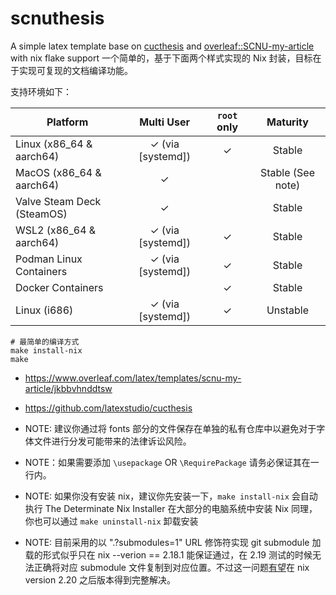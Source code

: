 # scnuthesis

A simple latex template base on [cucthesis](https://github.com/latexstudio/cucthesis
) and [overleaf::SCNU-my-article](https://www.overleaf.com/latex/templates/scnu-my-article/jkbbvhnddtsw) with nix flake support 
一个简单的，基于下面两个样式实现的 Nix 封装，目标在于实现可复现的文档编译功能。

支持环境如下：

| Platform                     | Multi User         | `root` only | Maturity          |
|------------------------------|:------------------:|:-----------:|:-----------------:|
| Linux (x86_64 & aarch64)     | ✓ (via [systemd])  | ✓           | Stable            |
| MacOS (x86_64 & aarch64)     | ✓                  |             | Stable (See note) |
| Valve Steam Deck (SteamOS)   | ✓                  |             | Stable            |
| WSL2 (x86_64 & aarch64)      | ✓ (via [systemd])  | ✓           | Stable            |
| Podman Linux Containers      | ✓ (via [systemd])  | ✓           | Stable            |
| Docker Containers            |                    | ✓           | Stable            |
| Linux (i686)                 | ✓ (via [systemd])  | ✓           | Unstable          |

```
# 最简单的编译方式
make install-nix
make 
```

- https://www.overleaf.com/latex/templates/scnu-my-article/jkbbvhnddtsw
- https://github.com/latexstudio/cucthesis

- NOTE: 建议你通过将 fonts 部分的文件保存在单独的私有仓库中以避免对于字体文件进行分发可能带来的法律诉讼风险。

- NOTE：如果需要添加 `\usepackage` OR `\RequirePackage` 请务必保证其在一行内。

- NOTE: 如果你没有安装 nix，建议你先安装一下，`make install-nix` 会自动执行 The Determinate Nix Installer 在大部分的电脑系统中安装 Nix
同理，你也可以通过 `make uninstall-nix` 卸载安装

- NOTE: 目前采用的以 ".?submodules=1" URL 修饰符实现 git submodule 加载的形式似乎只在 nix --verion == 2.18.1 能保证通过，在 2.19 测试的时候无法正确将对应 submodule 文件复制到对应位置。不过这一问题[有望](https://github.com/NixOS/nix/pull/7862#issuecomment-1908577578)在 nix version 2.20 之后版本得到完整解决。

